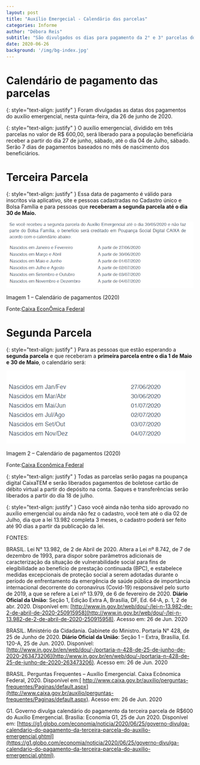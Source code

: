 ```yaml
---
layout: post
title: "Auxílio Emergecial - Calendário das parcelas"
categories: Informe
author: "Débora Reis"
subtitle: "São divulgados os dias para pagamento da 2° e 3° parcelas do Auxílio Emergencial"
date: 2020-06-26
background: '/img/bg-index.jpg'
---
```


# Calendário de pagamento das parcelas

{: style="text-align: justify" }
Foram divulgadas as datas dos pagamentos do auxílio emergencial, nesta quinta-feira, dia 26 de junho de 2020. 

{: style="text-align: justify" }
O auxílio emergencial, dividido em três parcelas no valor de R$ 600,00, será liberado para a população beneficiária receber a partir do dia 27 de junho, sábado, até o dia 04 de Julho, sábado. Serão 7 dias de pagamentos baseados no mês de nascimento dos beneficiários.

# Terceira Parcela
{: style="text-align: justify" }
Essa data de pagamento é válido para inscritos via aplicativo, site e pessoas cadastradas no Cadastro único e Bolsa Família e para pessoas que **receberam a segunda parcela até o dia 30 de Maio.**

![TerceiraParcela](/img/posts/Pagamento3parcela.png "Calendário Terceira Parcela")

Imagem 1 – Calendário de pagamentos (2020)

Fonte:[Caixa EconÔmica Federal](http://www.caixa.gov.br/auxilio/PAGINAS/DEFAULT2.ASPX)

# Segunda Parcela
{: style="text-align: justify" }
Para as pessoas que estão esperando a **segunda parcela** e que receberam a **primeira parcela entre o dia 1 de Maio e 30 de Maio**, o calendário será: 

![SegundaParcela](/img/posts/Pagamento2parcela.png "Calendário Segunda Parcela")

Imagem 2 – Calendário de pagamentos (2020)

Fonte:[Caixa Econômica Federal](http://www.caixa.gov.br/auxilio/PAGINAS/DEFAULT2.ASPX) 

{: style="text-align: justify" }
Todas as parcelas serão pagas na poupança digital CaixaTEM e serão liberados pagamentos de boletose cartão de débito virtual a partir do depósito na conta. Saques e transferências serão liberados a partir do dia 18 de julho. 

{: style="text-align: justify" }
Caso você ainda não tenha sido aprovado no auxílio emergencial ou ainda não fez o cadastro, você tem até o dia 02 de Julho, dia que a lei 13.982 completa 3 meses, o cadastro poderá ser feito até 90 dias a partir da publicação da lei. 

FONTES:

BRASIL. Lei N° 13.982, de 2 de Abril de 2020. Altera a Lei nº 8.742, de 7 de dezembro de 1993, para dispor sobre parâmetros adicionais de caracterização da situação de vulnerabilidade social para fins de elegibilidade ao benefício de prestação continuada (BPC), e estabelece medidas excepcionais de proteção social a serem adotadas durante o período de enfrentamento da emergência de saúde pública de importância internacional decorrente do coronavírus (Covid-19) responsável pelo surto de 2019, a que se refere a Lei nº 13.979, de 6 de fevereiro de 2020. **Diário Oficial da União**: Seção 1, Edição Extra A, Brasília, DF, Ed. 64-A, p. 1, 2 de abr. 2020. Disponível em: [http://www.in.gov.br/web/dou/-/lei-n-13.982-de-2-de-abril-de-2020-250915958](http://www.in.gov.br/web/dou/-/lei-n-13.982-de-2-de-abril-de-2020-250915958). Acesso em: 26 de Jun. 2020

BRASIL. Ministério da Cidadania. Gabinete do Ministro. Portaria N° 428, de 25 de Junho de 2020. **Diário Oficial da União**: Seção 1 – Extra, Brasília, Ed. 120-A, 25 de Jun. 2020. Disponível: [http://www.in.gov.br/en/web/dou/-/portaria-n-428-de-25-de-junho-de-2020-263473206](http://www.in.gov.br/en/web/dou/-/portaria-n-428-de-25-de-junho-de-2020-263473206). Acesso em: 26 de Jun. 2020

BRASIL. Perguntas Frequentes – Auxílio Emergencial. Caixa Ecônomica Federal, 2020. Disponível em:[ http://www.caixa.gov.br/auxilio/perguntas-frequentes/Paginas/default.aspx](http://www.caixa.gov.br/auxilio/perguntas-frequentes/Paginas/default.aspx). Acesso em: 26 de Jun. 2020

G1. Governo divulga calendário do pagamento da terceira parcela de R$600 do Auxílio Emergencial. Brasília: Economia G1, 25 de Jun 2020. Disponível em: [https://g1.globo.com/economia/noticia/2020/06/25/governo-divulga-calendario-do-pagamento-da-terceira-parcela-do-auxilio-emergencial.ghtml](https://g1.globo.com/economia/noticia/2020/06/25/governo-divulga-calendario-do-pagamento-da-terceira-parcela-do-auxilio-emergencial.ghtml). 

